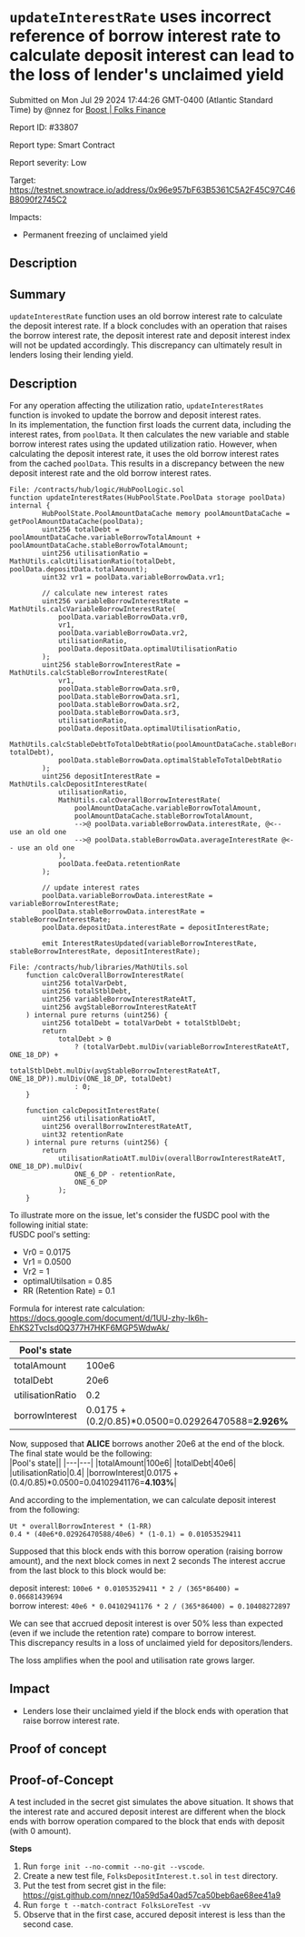 
# `updateInterestRate` uses incorrect reference of borrow interest rate to calculate deposit interest can lead to the loss of lender's unclaimed yield

Submitted on Mon Jul 29 2024 17:44:26 GMT-0400 (Atlantic Standard Time) by @nnez for [Boost | Folks Finance](https://immunefi.com/bounty/folksfinance-boost/)

Report ID: #33807

Report type: Smart Contract

Report severity: Low

Target: https://testnet.snowtrace.io/address/0x96e957bF63B5361C5A2F45C97C46B8090f2745C2

Impacts:
- Permanent freezing of unclaimed yield

## Description
## Summary  
`updateInterestRate` function uses an old borrow interest rate to calculate the deposit interest rate. If a block concludes with an operation that raises the borrow interest rate, the deposit interest rate and deposit interest index will not be updated accordingly. This discrepancy can ultimately result in lenders losing their lending yield.  
## Description
For any operation affecting the utilization ratio, `updateInterestRates` function is invoked to update the borrow and deposit interest rates.  
In its implementation, the function first loads the current data, including the interest rates, from `poolData`. It then calculates the new variable and stable borrow interest rates using the updated utilization ratio. However, when calculating the deposit interest rate, it uses the old borrow interest rates from the cached `poolData`. This results in a discrepancy between the new deposit interest rate and the old borrow interest rates.  
```solidity
File: /contracts/hub/logic/HubPoolLogic.sol
function updateInterestRates(HubPoolState.PoolData storage poolData) internal {
        HubPoolState.PoolAmountDataCache memory poolAmountDataCache = getPoolAmountDataCache(poolData);
        uint256 totalDebt = poolAmountDataCache.variableBorrowTotalAmount + poolAmountDataCache.stableBorrowTotalAmount;
        uint256 utilisationRatio = MathUtils.calcUtilisationRatio(totalDebt, poolData.depositData.totalAmount);
        uint32 vr1 = poolData.variableBorrowData.vr1;

        // calculate new interest rates
        uint256 variableBorrowInterestRate = MathUtils.calcVariableBorrowInterestRate(
            poolData.variableBorrowData.vr0,
            vr1,
            poolData.variableBorrowData.vr2,
            utilisationRatio,
            poolData.depositData.optimalUtilisationRatio
        );
        uint256 stableBorrowInterestRate = MathUtils.calcStableBorrowInterestRate(
            vr1,
            poolData.stableBorrowData.sr0,
            poolData.stableBorrowData.sr1,
            poolData.stableBorrowData.sr2,
            poolData.stableBorrowData.sr3,
            utilisationRatio,
            poolData.depositData.optimalUtilisationRatio,
            MathUtils.calcStableDebtToTotalDebtRatio(poolAmountDataCache.stableBorrowTotalAmount, totalDebt),
            poolData.stableBorrowData.optimalStableToTotalDebtRatio
        );
        uint256 depositInterestRate = MathUtils.calcDepositInterestRate(
            utilisationRatio,
            MathUtils.calcOverallBorrowInterestRate(
                poolAmountDataCache.variableBorrowTotalAmount,
                poolAmountDataCache.stableBorrowTotalAmount,
                -->@ poolData.variableBorrowData.interestRate, @<-- use an old one
                -->@ poolData.stableBorrowData.averageInterestRate @<-- use an old one
            ),
            poolData.feeData.retentionRate
        );

        // update interest rates
        poolData.variableBorrowData.interestRate = variableBorrowInterestRate;
        poolData.stableBorrowData.interestRate = stableBorrowInterestRate;
        poolData.depositData.interestRate = depositInterestRate;

        emit InterestRatesUpdated(variableBorrowInterestRate, stableBorrowInterestRate, depositInterestRate);

File: /contracts/hub/libraries/MathUtils.sol
    function calcOverallBorrowInterestRate(
        uint256 totalVarDebt,
        uint256 totalStblDebt,
        uint256 variableBorrowInterestRateAtT,
        uint256 avgStableBorrowInterestRateAtT
    ) internal pure returns (uint256) {
        uint256 totalDebt = totalVarDebt + totalStblDebt;
        return
            totalDebt > 0
                ? (totalVarDebt.mulDiv(variableBorrowInterestRateAtT, ONE_18_DP) +
                    totalStblDebt.mulDiv(avgStableBorrowInterestRateAtT, ONE_18_DP)).mulDiv(ONE_18_DP, totalDebt)
                : 0;
    }

    function calcDepositInterestRate(
        uint256 utilisationRatioAtT,
        uint256 overallBorrowInterestRateAtT,
        uint32 retentionRate
    ) internal pure returns (uint256) {
        return
            utilisationRatioAtT.mulDiv(overallBorrowInterestRateAtT, ONE_18_DP).mulDiv(
                ONE_6_DP - retentionRate,
                ONE_6_DP
            );
    }
```

To illustrate more on the issue, let's consider the fUSDC pool with the following initial state:  
fUSDC pool's setting:  
- Vr0 = 0.0175
- Vr1 = 0.0500
- Vr2 = 1
- optimalUtilsation = 0.85
- RR (Retention Rate) = 0.1

Formula for interest rate calculation: https://docs.google.com/document/d/1UU-zhy-Ik6h-EhKS2TvcIsd0Q377H7HKF6MGP5WdwAk/

|Pool's state||
|---|---|
|totalAmount|100e6|
|totalDebt|20e6|
|utilisationRatio|0.2|
|borrowInterest|0.0175 + (0.2/0.85)*0.0500=0.02926470588=**2.926%**| 

Now, supposed that **ALICE** borrows another 20e6 at the end of the block.  
The final state would be the following:  
|Pool's state||
|---|---|
|totalAmount|100e6|
|totalDebt|40e6|
|utilisationRatio|0.4|
|borrowInterest|0.0175 + (0.4/0.85)*0.0500=0.04102941176=**4.103%**|   

And according to the implementation, we can calculate deposit interest from the following:  

`Ut * overallBorrowInterest * (1-RR)`  
`0.4 * (40e6*0.02926470588/40e6) * (1-0.1) = 0.01053529411`  

Supposed that this block ends with this borrow operation (raising borrow amount), and the next block comes in next 2 seconds
The interest accrue from the last block to this block would be:  

deposit interest: `100e6 * 0.01053529411 * 2 / (365*86400) = 0.06681439694`   
borrow interest: `40e6 * 0.04102941176 * 2 / (365*86400) = 0.10408272897`  

We can see that accrued deposit interest is over 50% less than expected (even if we include the retention rate) compare to borrow interest.  
This discrepancy results in a loss of unclaimed yield for depositors/lenders.

The loss amplifies when the pool and utilisation rate grows larger.  

## Impact
- Lenders lose their unclaimed yield if the block ends with operation that raise borrow interest rate.  
        
## Proof of concept
## Proof-of-Concept
A test included in the secret gist simulates the above situation. 
It shows that the interest rate and accured deposit interest are different when the block ends with borrow operation compared to the block that ends with deposit (with 0 amount).  

**Steps**
1. Run `forge init --no-commit --no-git --vscode`. 
2. Create a new test file, `FolksDepositInterest.t.sol` in `test` directory.    
3. Put the test from secret gist in the file: https://gist.github.com/nnez/10a59d5a40ad57ca50beb6ae68ee41a9  
4. Run `forge t --match-contract FolksLoreTest -vv`  
5. Observe that in the first case, accured deposit interest is less than the second case.  